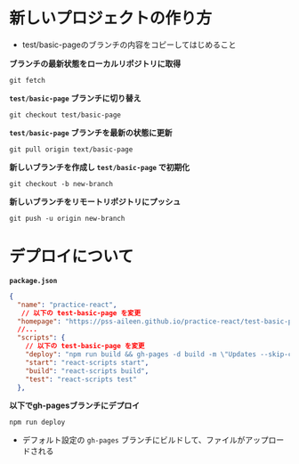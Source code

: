 # 新しいプロジェクトの作り方
- test/basic-pageのブランチの内容をコピーしてはじめること

**ブランチの最新状態をローカルリポジトリに取得**

```shell
git fetch
```

**`test/basic-page` ブランチに切り替え**

```shell
git checkout test/basic-page
```

**`test/basic-page` ブランチを最新の状態に更新**

```shell
git pull origin text/basic-page
```

**新しいブランチを作成し `test/basic-page` で初期化**

```shell
git checkout -b new-branch
```

**新しいブランチをリモートリポジトリにプッシュ**

```shell
git push -u origin new-branch
```

# デプロイについて

**`package.json`**

```json
{
  "name": "practice-react",
   // 以下の test-basic-page を変更
  "homepage": "https://pss-aileen.github.io/practice-react/test-basic-page",
  //...
  "scripts": {
    // 以下の test-basic-page を変更
    "deploy": "npm run build && gh-pages -d build -m \"Updates --skip-ci\" -e \"test-basic-page\"",
    "start": "react-scripts start",
    "build": "react-scripts build",
    "test": "react-scripts test"
  },
```


**以下でgh-pagesブランチにデプロイ**

```shell
npm run deploy
```

- デフォルト設定の `gh-pages` ブランチにビルドして、ファイルがアップロードされる

